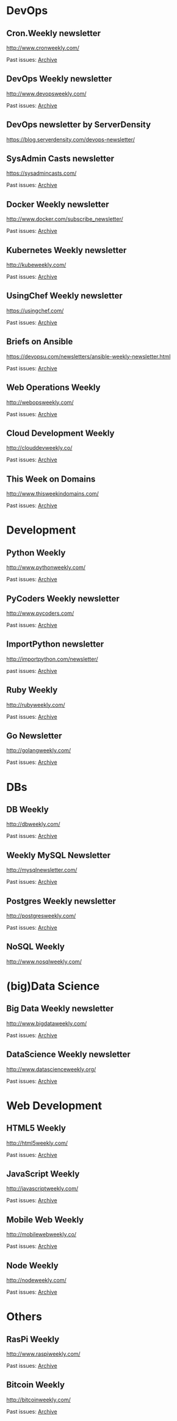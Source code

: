 # DevOps
## Cron.Weekly newsletter

http://www.cronweekly.com/

Past issues: [Archive](http://www.cronweekly.com/archives/)

## DevOps Weekly newsletter

http://www.devopsweekly.com/

Past issues: [Archive](http://www.devopsweekly.com/archive)

## DevOps newsletter by ServerDensity

https://blog.serverdensity.com/devops-newsletter/

## SysAdmin Casts newsletter

https://sysadmincasts.com/

Past issues: [Archive](https://sysadmincasts.com/episodes/)

## Docker Weekly newsletter

http://www.docker.com/subscribe_newsletter/

Past issues: [Archive](https://blog.docker.com/docker-weekly-archives/)

## Kubernetes Weekly newsletter

http://kubeweekly.com/

Past issues: [Archive](http://kubeweekly.com/)

## UsingChef Weekly newsletter

https://usingchef.com/

Past issues: [Archive](https://usingchef.com/articles)

## Briefs on Ansible

https://devopsu.com/newsletters/ansible-weekly-newsletter.html

Past issues: [Archive](https://devopsu.com/newsletters/ansible-weekly-newsletter.html)

## Web Operations Weekly

http://webopsweekly.com/

Past issues: [Archive](http://webopsweekly.com/issues)

## Cloud Development Weekly

http://clouddevweekly.co/

Past issues: [Archive](http://clouddevweekly.co/issues)

## This Week on Domains

http://www.thisweekindomains.com/

Past issues: [Archive](http://www.thisweekindomains.com/archive/)

# Development
## Python Weekly

http://www.pythonweekly.com/

Past issues: [Archive](http://www.pythonweekly.com/archive/)

## PyCoders Weekly newsletter

http://www.pycoders.com/

Past issues: [Archive](http://www.pycoders.com/archive/)

## ImportPython newsletter

http://importpython.com/newsletter/

past issues: [Archive](http://importpython.com/newsletter/archive/)

## Ruby Weekly

http://rubyweekly.com/

Past issues: [Archive](http://rubyweekly.com/issues)

## Go Newsletter

http://golangweekly.com/

Past issues: [Archive](http://golangweekly.com/issues)

# DBs
## DB Weekly

http://dbweekly.com/

Past issues: [Archive](http://dbweekly.com/issues)

## Weekly MySQL Newsletter

http://mysqlnewsletter.com/

Past issues: [Archive](http://us6.campaign-archive1.com/home/?u=009fd87839a759e30570956a2&id=9bd9fc13c5)

## Postgres Weekly newsletter

http://postgresweekly.com/

Past issues: [Archive](http://postgresweekly.com/issues)

## NoSQL Weekly

http://www.nosqlweekly.com/

# (big)Data Science
## Big Data Weekly newsletter

http://www.bigdataweekly.com/

Past issues: [Archive](http://us2.campaign-archive1.com/home/?u=878bcd0ec6493f52f57278516&id=8556a84b93)

## DataScience Weekly newsletter

http://www.datascienceweekly.org/

Past issues: [Archive](http://www.datascienceweekly.org/newsletters)

# Web Development
## HTML5 Weekly

http://html5weekly.com/

Past issues: [Archive](http://html5weekly.com/issues)

## JavaScript Weekly

http://javascriptweekly.com/

Past issues: [Archive](http://javascriptweekly.com/issues)

## Mobile Web Weekly

http://mobilewebweekly.co/

Past issues: [Archive](http://mobilewebweekly.co/issues)

## Node Weekly

http://nodeweekly.com/

Past issues: [Archive](http://nodeweekly.com/issues)

# Others
## RasPi Weekly

http://www.raspiweekly.com/

Past issues: [Archive](http://www.raspiweekly.com/archive/)

## Bitcoin Weekly

http://bitcoinweekly.com/

Past issues: [Archive](http://bitcoinweekly.com/issues)
